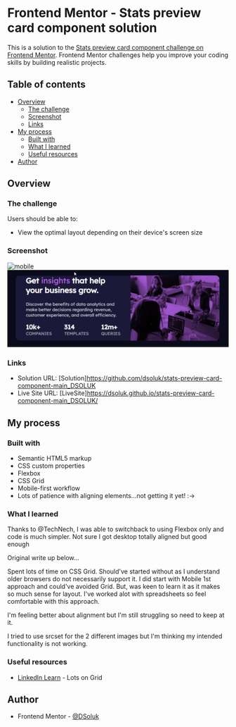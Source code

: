 # Frontend Mentor - Stats preview card component solution

This is a solution to the [Stats preview card component challenge on Frontend Mentor](https://www.frontendmentor.io/challenges/stats-preview-card-component-8JqbgoU62). Frontend Mentor challenges help you improve your coding skills by building realistic projects.

## Table of contents

- [Overview](#overview)
  - [The challenge](#the-challenge)
  - [Screenshot](#screenshot)
  - [Links](#links)
- [My process](#my-process)
  - [Built with](#built-with)
  - [What I learned](#what-i-learned)
  - [Useful resources](#useful-resources)
- [Author](#author)

## Overview

### The challenge

Users should be able to:

- View the optimal layout depending on their device's screen size

### Screenshot

![mobile](/screenshot-mobile-v2.png.png)
![desktop](/screenshot-desktop-v2.png)

### Links

- Solution URL: [Solution]https://github.com/dsoluk/stats-preview-card-component-main_DSOLUK
- Live Site URL: [LiveSite]https://dsoluk.github.io/stats-preview-card-component-main_DSOLUK/

## My process

### Built with

- Semantic HTML5 markup
- CSS custom properties
- Flexbox
- CSS Grid
- Mobile-first workflow
- Lots of patience with aligning elements...not getting it yet! :->

### What I learned

Thanks to @TechNech, I was able to switchback to using Flexbox only and code is much simpler. Not sure I got desktop totally aligned but good enough

Original write up below...

Spent lots of time on CSS Grid. Should've started without as I understand older browsers do not necessarily support it. I did start with Mobile 1st approach and could've avoided Grid. But, was keen to learn it as it makes so much sense for layout. I've worked alot with spreadsheets so feel comfortable with this approach.

I'm feeling better about alignment but I'm still struggling so need to keep at it.

I tried to use srcset for the 2 different images but I'm thinking my intended functionality is not working.

### Useful resources

- [LinkedIn Learn](https://www.linkedin.com/learning/css-advanced-layouts-with-grid/use-white-space-to-perform-magic?autoplay=true) - Lots on Grid

## Author

- Frontend Mentor - [@DSoluk](https://www.frontendmentor.io/profile/DSoluk)
